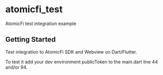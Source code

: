 # atomicfi_test

AtomicFi test integration example

## Getting Started

Test integration to AtomicFi SDK and Webview on Dart/Flutter.

To test it add your dev environment publicToken to the main.dart line 44 and/or 94.